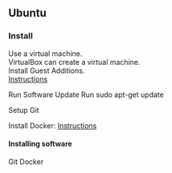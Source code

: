 ## Ubuntu

### Install

Use a virtual machine.  
VirtualBox can create a virtual machine.  
Install Guest Additions.  
[Instructions]()

Run Software Update
Run sudo apt-get update

Setup Git

Install Docker: [Instructions]()

#### Installing software

Git
Docker
